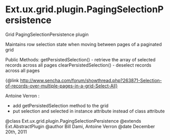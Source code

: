 # Ext.ux.grid.plugin.PagingSelectionPersistence
Grid PagingSelectionPersistence plugin

Maintains row selection state when moving between pages of a paginated grid

Public Methods: getPersistedSelection() - retrieve the array of selected
records across all pages clearPersistedSelection() - deselect records across
all pages

{@link http://www.sencha.com/forum/showthread.php?263871-Selection-of-records-over-multiple-pages-in-a-grid-Select-All}

Antoine Verron :
- add getPersistedSelection method to the grid 
- put selection and selected in instance attribute instead of class attribute


@class Ext.ux.grid.plugin.PagingSelectionPersistence
@extends Ext.AbstractPlugin
@author Bill Dami, Antoine Verron
@date December 20th, 2011
